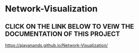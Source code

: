 # Network-Visualization



## CLICK ON THE LINK BELOW TO VEIW THE DOCUMENTATION OF THIS PROJECT 

https://ajayanands.github.io/Network-Visualization/
